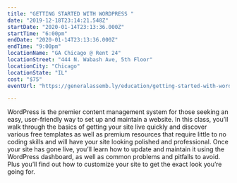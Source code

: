 ```yaml
---
title: "GETTING STARTED WITH WORDPRESS "
date: "2019-12-18T23:14:21.548Z"
startDate: "2020-01-14T23:13:36.000Z"
startTime: "6:00pm"
endDate: "2020-01-14T23:13:36.000Z"
endTime: "9:00pm"
locationName: "GA Chicago @ Rent 24"
locationStreet: "444 N. Wabash Ave, 5th Floor"
locationCity: "Chicago"
locationState: "IL"
cost: "$75"
eventUrl: "https://generalassemb.ly/education/getting-started-with-wordpress/chicago/94964"

---
```


WordPress is the premier content management system for those seeking an easy, user-friendly way to set up and maintain a website. In this class, you’ll walk through the basics of getting your site live quickly and discover various free templates as well as premium resources that require little to no coding skills and will have your site looking polished and professional. Once your site has gone live, you’ll learn how to update and maintain it using the WordPress dashboard, as well as common problems and pitfalls to avoid. Plus you’ll find out how to customize your site to get the exact look you’re going for.

